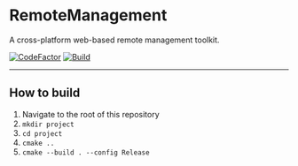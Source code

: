 # RemoteManagement

A cross-platform web-based remote management toolkit.

[![CodeFactor](https://www.codefactor.io/repository/github/r00tdroid/remotemanagement/badge)](https://www.codefactor.io/repository/github/r00tdroid/remotemanagement)
[![Build](https://github.com/R00tDroid/RemoteManagement/actions/workflows/build.yml/badge.svg)](https://github.com/R00tDroid/RemoteManagement/actions/workflows/build.yml)

---

## How to build
1. Navigate to the root of this repository
2. `mkdir project`
3. `cd project`
4. `cmake ..`
5. `cmake --build . --config Release`
